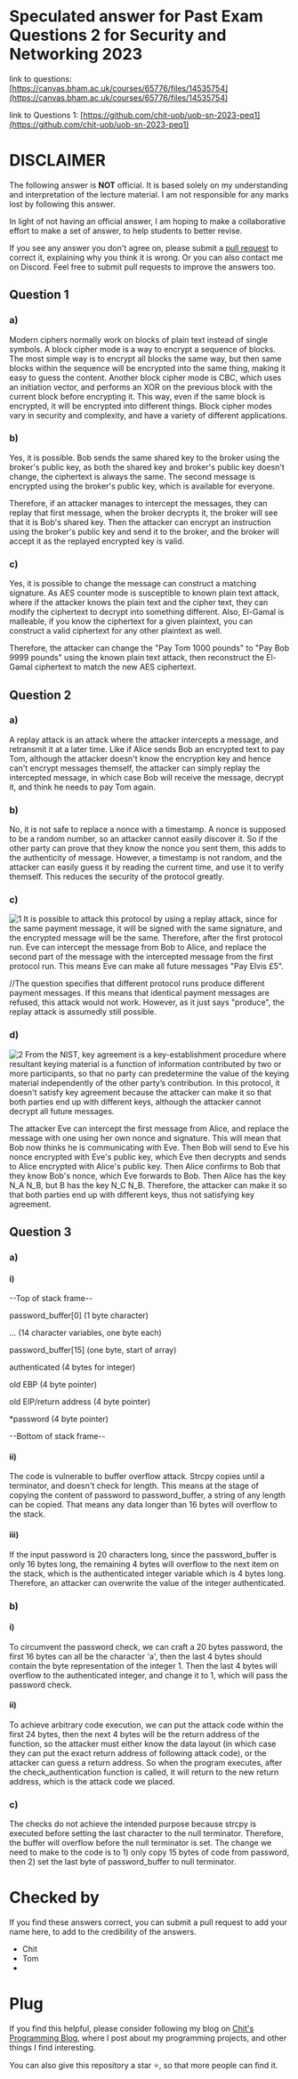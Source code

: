 # Speculated answer for Past Exam Questions 2 for Security and Networking 2023
link to questions: [https://canvas.bham.ac.uk/courses/65776/files/14535754](https://canvas.bham.ac.uk/courses/65776/files/14535754)

link to Questions 1: [https://github.com/chit-uob/uob-sn-2023-peq1](https://github.com/chit-uob/uob-sn-2023-peq1)

# DISCLAIMER
The following answer is **NOT** official. It is based solely on my understanding and interpretation of the lecture material. I am not responsible for any marks lost by following this answer.

In light of not having an official answer, I am hoping to make a collaborative effort to make a set of answer, to help students to better revise.

If you see any answer you don't agree on, please submit a [pull request](https://docs.github.com/en/pull-requests/collaborating-with-pull-requests/proposing-changes-to-your-work-with-pull-requests/creating-a-pull-request) to correct it, explaining why you think it is wrong. Or you can also contact me on Discord. Feel free to submit pull requests to improve the answers too.

## Question 1
### a)
Modern ciphers normally work on blocks of plain text instead of single symbols. A block cipher mode is a way to encrypt a sequence of blocks. The most simple way is to encrypt all blocks the same way, but then same blocks within the sequence will be encrypted into the same thing, making it easy to guess the content. Another block cipher mode is CBC, which uses an initiation vector, and performs an XOR on the previous block with the current block before encrypting it. This way, even if the same block is encrypted, it will be encrypted into different things. Block cipher modes vary in security and complexity, and have a variety of different applications.

### b)
Yes, it is possible. Bob sends the same shared key to the broker using the broker's public key, as both the shared key and broker's public key doesn't change, the ciphertext is always the same. The second message is encrypted using the broker's public key, which is available for everyone. 

Therefore, if an attacker manages to intercept the messages, they can replay that first message, when the broker decrypts it, the broker will see that it is Bob's shared key. Then the attacker can encrypt an instruction using the broker's public key and send it to the broker, and the broker will accept it as the replayed encrypted key is valid.

### c)
Yes, it is possible to change the message can construct a matching signature. As AES counter mode is susceptible to known plain text attack, where if the attacker knows the plain text and the cipher text, they can modify the ciphertext to decrypt into something different. Also, El-Gamal is malleable, if you know the ciphertext for a given plaintext, you can construct a valid ciphertext for any other plaintext as well.

Therefore, the attacker can change the "Pay Tom 1000 pounds" to "Pay Bob 9999 pounds" using the known plain text attack, then reconstruct the El-Gamal ciphertext to match the new AES ciphertext.


## Question 2
### a)
A replay attack is an attack where the attacker intercepts a message, and retransmit it at a later time. Like if Alice sends Bob an encrypted text to pay Tom, although the attacker doesn't know the encryption key and hence can't encrypt messages themself, the attacker can simply replay the intercepted message, in which case Bob will receive the message, decrypt it, and think he needs to pay Tom again.

### b)
No, it is not safe to replace a nonce with a timestamp. A nonce is supposed to be a random number, so an attacker cannot easily discover it. So if the other party can prove that they know the nonce you sent them, this adds to the authenticity of message. However, a timestamp is not random, and the attacker can easily guess it by reading the current time, and use it to verify themself. This reduces the security of the protocol greatly.

### c)
![1](http://github.com/chit-uob/uob-sn-2023-peq2/blob/main/img/1.png?raw=true)
It is possible to attack this protocol by using a replay attack, since for the same payment message, it will be signed with the same signature, and the encrypted message will be the same. Therefore, after the first protocol run. Eve can intercept the message from Bob to Alice, and replace the second part of the message with the intercepted message from the first protocol run. This means Eve can make all future messages "Pay Elvis £5".

//The question specifies that different protocol runs produce different payment messages. If this means that identical payment messages are refused, this attack would not work. However, as it just says "produce", the replay attack is assumedly still possible.

### d)
![2](http://github.com/chit-uob/uob-sn-2023-peq2/blob/main/img/2.png?raw=true)
From the NIST, key agreement is a key-establishment procedure where resultant keying material is a function of information contributed by two or more participants, so that no party can predetermine the value of the keying material independently of the other party’s contribution. In this protocol, it doesn't satisfy key agreement because the attacker can make it so that both parties end up with different keys, although the attacker cannot decrypt all future messages.

The attacker Eve can intercept the first message from Alice, and replace the message with one using her own nonce and signature. This will mean that Bob now thinks he is communicating with Eve. Then Bob will send to Eve his nonce encrypted with Eve's public key, which Eve then decrypts and sends to Alice encrypted with Alice's public key. Then Alice confirms to Bob that they know Bob's nonce, which Eve forwards to Bob. Then Alice has the key N_A N_B, but B has the key N_C N_B. Therefore, the attacker can make it so that both parties end up with different keys, thus not satisfying key agreement.


## Question 3
### a)
#### i)
--Top of stack frame--

password_buffer[0] (1 byte character)

... (14 character variables, one byte each)

password_buffer[15] (one byte, start of array)

authenticated (4 bytes for integer)

old EBP (4 byte pointer)

old EIP/return address (4 byte pointer)

*password (4 byte pointer)

--Bottom of stack frame--

#### ii)
The code is vulnerable to buffer overflow attack. Strcpy copies until a terminator, and doesn't check for length. This means at the stage of copying the content of password to password_buffer, a string of any length can be copied. That means any data longer than 16 bytes will overflow to the stack.

#### iii)
If the input password is 20 characters long, since the password_buffer is only 16 bytes long, the remaining 4 bytes will overflow to the next item on the stack, which is the authenticated integer variable which is 4 bytes long. Therefore, an attacker can overwrite the value of the integer authenticated.

### b)
#### i)
To circumvent the password check, we can craft a 20 bytes password, the first 16 bytes can all be the character 'a', then the last 4 bytes should contain the byte representation of the integer 1. Then the last 4 bytes will overflow to the authenticated integer, and change it to 1, which will pass the password check.

#### ii)
To achieve arbitrary code execution, we can put the attack code within the first 24 bytes, then the next 4 bytes will be the return address of the function, so the attacker must either know the data layout (in which case they can put the exact return address of following attack code), or the attacker can guess a return address. So when the program executes, after the check_authentication function is called, it will return to the new return address, which is the attack code we placed.

### c)
The checks do not achieve the intended purpose because strcpy is executed before setting the last character to the null terminator. Therefore, the buffer will overflow before the null terminator is set. The change we need to make to the code is to 1) only copy 15 bytes of code from password, then 2) set the last byte of password_buffer to null terminator.

# Checked by
If you find these answers correct, you can submit a pull request to add your name here, to add to the credibility of the answers.
- Chit
- Tom
- 
# Plug
If you find this helpful, please consider following my blog on [Chit's Programming Blog](https://blog.cpbprojects.me), where I post about my programming projects, and other things I find interesting.

You can also give this repository a star ⭐, so that more people can find it.

